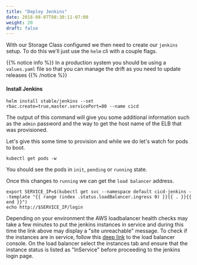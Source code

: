 ```yaml
---
title: "Deploy Jenkins"
date: 2018-08-07T08:30:11-07:00
weight: 20
draft: false
---
```


With our Storage Class configured we then need to create our `jenkins` setup. To
do this we'll just use the `helm` cli with a couple flags.

{{% notice info %}}
In a production system you should be using a `values.yaml` file so that you can
manage the drift as you need to update releases
{{% /notice %}}

#### Install Jenkins

```
helm install stable/jenkins --set rbac.create=true,master.servicePort=80 --name cicd
```

The output of this command will give you some additional information such as the
`admin` password and the way to get the host name of the ELB that was
provisioned.

Let's give this some time to provision and while we do let's watch for pods
to boot.

```
kubectl get pods -w
```

You should see the pods in `init`, `pending` or `running` state.

Once this changes to `running` we can get the `load balancer` address.

```
export SERVICE_IP=$(kubectl get svc --namespace default cicd-jenkins --template "{{ range (index .status.loadBalancer.ingress 0) }}{{ . }}{{ end }}")
echo http://$SERVICE_IP/login
```

Depending on your environment the AWS loadbalancer health checks may take a few minutes to put the jenkins instances in service and during this time the link above may display a "site unreachable" message. To check if the instances are in service, follow this [deep link](https://console.aws.amazon.com/ec2/v2/home?#LoadBalancers:tag:kubernetes.io/service-name=default/cicd-jenkins;sort=loadBalancerName) to the load balancer console. On the load balancer select the instances tab and ensure that the instance status is listed as "InService" before proceeding to the jenkins login page. 

